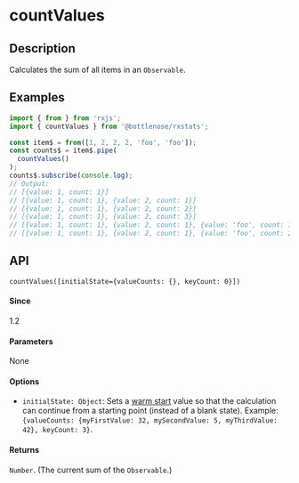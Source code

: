 # countValues

## Description

Calculates the sum of all items in an `Observable`.

## Examples

```javascript
import { from } from 'rxjs';
import { countValues } from '@bottlenose/rxstats';

const item$ = from([1, 2, 2, 2, 'foo', 'foo']);
const counts$ = item$.pipe(
  countValues()
);
counts$.subscribe(console.log);
// Output:
// [{value: 1, count: 1}]
// [{value: 1, count: 1}, {value: 2, count: 1}]
// [{value: 1, count: 1}, {value: 2, count: 2}]
// [{value: 1, count: 1}, {value: 2, count: 3}]
// [{value: 1, count: 1}, {value: 2, count: 1}, {value: 'foo', count: 1}]
// [{value: 1, count: 1}, {value: 2, count: 1}, {value: 'foo', count: 2}]
```

## API
```
countValues([initialState={valueCounts: {}, keyCount: 0}])
```

#### Since
1.2

#### Parameters
None

#### Options
- `initialState: Object`: Sets a [warm start](https://buccaneerai.gitbook.com/bottlenose/data-analysis/rxstats/guides/warmstarts) value so that the calculation can continue from a starting point (instead of a blank state).  Example: `{valueCounts: {myFirstValue: 32, mySecondValue: 5, myThirdValue: 42}, keyCount: 3}`.

#### Returns
`Number`. (The current sum of the `Observable`.)

